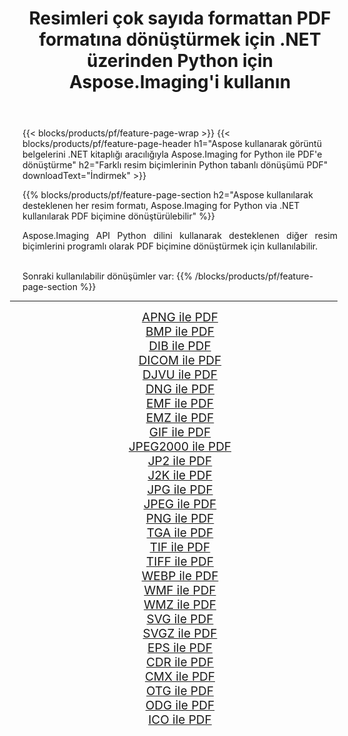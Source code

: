 ﻿---
title: Resimleri çok sayıda formattan PDF formatına dönüştürmek için .NET üzerinden Python için Aspose.Imaging'i kullanın 
weight: 3920
url: /tr/python-net/conversion/to/pdf/ 
lang: tr
langdirlevel: 2
locales: zh-hans,ja,it,ru,de,es,fr,nl,id,lt,pl,pt,vi,tr,ko,zh-hant,ar,hi,th,sv,cs,uk,he
description: Aspose.Imaging for Python via .NET library kullanarak çeşitli formatları PDF formatına dönüştürebilirsiniz.
---

{{< blocks/products/pf/feature-page-wrap >}}
{{< blocks/products/pf/feature-page-header h1="Aspose kullanarak görüntü belgelerini .NET kitaplığı aracılığıyla Aspose.Imaging for Python ile PDF'e dönüştürme" h2="Farklı resim biçimlerinin Python tabanlı dönüşümü PDF" downloadText="İndirmek" >}}


{{% blocks/products/pf/feature-page-section  h2="Aspose kullanılarak desteklenen her resim formatı, Aspose.Imaging for Python via .NET kullanılarak PDF biçimine dönüştürülebilir" %}}
<p align=justify>Aspose.Imaging API Python dilini kullanarak desteklenen diğer resim biçimlerini programlı olarak PDF biçimine dönüştürmek için kullanılabilir.</p>
<br/>
Sonraki kullanılabilir dönüşümler var:
{{% /blocks/products/pf/feature-page-section %}}
<div class="container-fluid productfamilypage bg-gray">
    <div class="convertypes bg-gray agp-content section">
        <div class="container">
		<hr style="margin-left:-20px;"/>
		<div class="row other-converters" style="gap: 10px;font-size: 19px;text-align:center;">
		    <div class='col-md-2 other-converter remove-lp remove-rp'><a href="/imaging/tr/python-net/conversion/apng-to-pdf/" style="padding:15px;">APNG ile PDF</a></div>
<div class='col-md-2 other-converter remove-lp remove-rp'><a href="/imaging/tr/python-net/conversion/bmp-to-pdf/" style="padding:15px;">BMP ile PDF</a></div>
<div class='col-md-2 other-converter remove-lp remove-rp'><a href="/imaging/tr/python-net/conversion/dib-to-pdf/" style="padding:15px;">DIB ile PDF</a></div>
<div class='col-md-2 other-converter remove-lp remove-rp'><a href="/imaging/tr/python-net/conversion/dicom-to-pdf/" style="padding:15px;">DICOM ile PDF</a></div>
<div class='col-md-2 other-converter remove-lp remove-rp'><a href="/imaging/tr/python-net/conversion/djvu-to-pdf/" style="padding:15px;">DJVU ile PDF</a></div>
<div class='col-md-2 other-converter remove-lp remove-rp'><a href="/imaging/tr/python-net/conversion/dng-to-pdf/" style="padding:15px;">DNG ile PDF</a></div>
<div class='col-md-2 other-converter remove-lp remove-rp'><a href="/imaging/tr/python-net/conversion/emf-to-pdf/" style="padding:15px;">EMF ile PDF</a></div>
<div class='col-md-2 other-converter remove-lp remove-rp'><a href="/imaging/tr/python-net/conversion/emz-to-pdf/" style="padding:15px;">EMZ ile PDF</a></div>
<div class='col-md-2 other-converter remove-lp remove-rp'><a href="/imaging/tr/python-net/conversion/gif-to-pdf/" style="padding:15px;">GIF ile PDF</a></div>
<div class='col-md-2 other-converter remove-lp remove-rp'><a href="/imaging/tr/python-net/conversion/jpeg2000-to-pdf/" style="padding:15px;">JPEG2000 ile PDF</a></div>
<div class='col-md-2 other-converter remove-lp remove-rp'><a href="/imaging/tr/python-net/conversion/jp2-to-pdf/" style="padding:15px;">JP2 ile PDF</a></div>
<div class='col-md-2 other-converter remove-lp remove-rp'><a href="/imaging/tr/python-net/conversion/j2k-to-pdf/" style="padding:15px;">J2K ile PDF</a></div>
<div class='col-md-2 other-converter remove-lp remove-rp'><a href="/imaging/tr/python-net/conversion/jpg-to-pdf/" style="padding:15px;">JPG ile PDF</a></div>
<div class='col-md-2 other-converter remove-lp remove-rp'><a href="/imaging/tr/python-net/conversion/jpeg-to-pdf/" style="padding:15px;">JPEG ile PDF</a></div>
<div class='col-md-2 other-converter remove-lp remove-rp'><a href="/imaging/tr/python-net/conversion/png-to-pdf/" style="padding:15px;">PNG ile PDF</a></div>
<div class='col-md-2 other-converter remove-lp remove-rp'><a href="/imaging/tr/python-net/conversion/tga-to-pdf/" style="padding:15px;">TGA ile PDF</a></div>
<div class='col-md-2 other-converter remove-lp remove-rp'><a href="/imaging/tr/python-net/conversion/tif-to-pdf/" style="padding:15px;">TIF ile PDF</a></div>
<div class='col-md-2 other-converter remove-lp remove-rp'><a href="/imaging/tr/python-net/conversion/tiff-to-pdf/" style="padding:15px;">TIFF ile PDF</a></div>
<div class='col-md-2 other-converter remove-lp remove-rp'><a href="/imaging/tr/python-net/conversion/webp-to-pdf/" style="padding:15px;">WEBP ile PDF</a></div>
<div class='col-md-2 other-converter remove-lp remove-rp'><a href="/imaging/tr/python-net/conversion/wmf-to-pdf/" style="padding:15px;">WMF ile PDF</a></div>
<div class='col-md-2 other-converter remove-lp remove-rp'><a href="/imaging/tr/python-net/conversion/wmz-to-pdf/" style="padding:15px;">WMZ ile PDF</a></div>
<div class='col-md-2 other-converter remove-lp remove-rp'><a href="/imaging/tr/python-net/conversion/svg-to-pdf/" style="padding:15px;">SVG ile PDF</a></div>
<div class='col-md-2 other-converter remove-lp remove-rp'><a href="/imaging/tr/python-net/conversion/svgz-to-pdf/" style="padding:15px;">SVGZ ile PDF</a></div>
<div class='col-md-2 other-converter remove-lp remove-rp'><a href="/imaging/tr/python-net/conversion/eps-to-pdf/" style="padding:15px;">EPS ile PDF</a></div>
<div class='col-md-2 other-converter remove-lp remove-rp'><a href="/imaging/tr/python-net/conversion/cdr-to-pdf/" style="padding:15px;">CDR ile PDF</a></div>
<div class='col-md-2 other-converter remove-lp remove-rp'><a href="/imaging/tr/python-net/conversion/cmx-to-pdf/" style="padding:15px;">CMX ile PDF</a></div>
<div class='col-md-2 other-converter remove-lp remove-rp'><a href="/imaging/tr/python-net/conversion/otg-to-pdf/" style="padding:15px;">OTG ile PDF</a></div>
<div class='col-md-2 other-converter remove-lp remove-rp'><a href="/imaging/tr/python-net/conversion/odg-to-pdf/" style="padding:15px;">ODG ile PDF</a></div>
<div class='col-md-2 other-converter remove-lp remove-rp'><a href="/imaging/tr/python-net/conversion/ico-to-pdf/" style="padding:15px;">ICO ile PDF</a></div>
                </div>
        </div>
    </div>
</div>
<br/>

